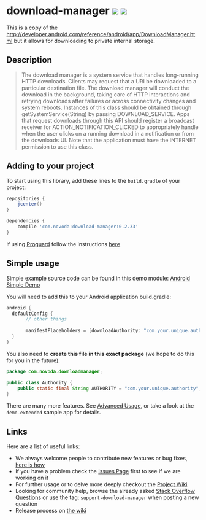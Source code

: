 # download-manager [![](https://ci.novoda.com/buildStatus/icon?job=download-manager)](https://ci.novoda.com/job/download-manager/lastBuild/console) [![](https://raw.githubusercontent.com/novoda/novoda/master/assets/btn_apache_lisence.png)](LICENSE.txt)

This is a copy of the http://developer.android.com/reference/android/app/DownloadManager.html but it allows for downloading to private internal storage.

## Description

>The download manager is a system service that handles long-running HTTP downloads. Clients may request that a URI be downloaded to a particular destination file. The download manager will conduct the download in the background, taking care of HTTP interactions and retrying downloads after failures or across connectivity changes and system reboots. Instances of this class should be obtained through getSystemService(String) by passing DOWNLOAD_SERVICE. Apps that request downloads through this API should register a broadcast receiver for ACTION_NOTIFICATION_CLICKED to appropriately handle when the user clicks on a running download in a notification or from the downloads UI. Note that the application must have the INTERNET permission to use this class.

## Adding to your project

To start using this library, add these lines to the `build.gradle` of your project:

```groovy
repositories {
    jcenter()
}

dependencies {
    compile 'com.novoda:download-manager:0.2.33'
}
```

If using [Proguard](http://proguard.sourceforge.net/) follow the instructions [here](https://github.com/novoda/download-manager/wiki/Proguard)

## Simple usage

Simple example source code can be found in this demo module: [Android Simple Demo][2]

You will need to add this to your Android application build.gradle:

```groovy
android {
  defaultConfig {
       // other things
       
       manifestPlaceholders = [downloadAuthority: "com.your.unique.authority"]
  }
}
```
You also need to **create this file in this exact package** (we hope to do this for you in the future):
```java
package com.novoda.downloadmanager;

public class Authority {
    public static final String AUTHORITY = "com.your.unique.authority";
}
```

There are many more features. See [Advanced Usage](https://github.com/novoda/download-manager/wiki/Advanced-Usage), or take a look at the `demo-extended` sample app for details.

## Links

Here are a list of useful links:

 * We always welcome people to contribute new features or bug fixes, [here is how](https://github.com/novoda/novoda/blob/master/CONTRIBUTING.md)
 * If you have a problem check the [Issues Page](https://github.com/novoda/download-manager/issues) first to see if we are working on it
 * For further usage or to delve more deeply checkout the [Project Wiki](https://github.com/novoda/download-manager/wiki)
 * Looking for community help, browse the already asked [Stack Overflow Questions](http://stackoverflow.com/questions/tagged/support-download-manager) or use the tag: `support-download-manager` when posting a new question
 * Release process on [the wiki](https://github.com/novoda/download-manager/wiki/Release-process)


 [1]: http://developer.android.com/reference/android/net/Uri.html
 [2]: https://github.com/novoda/download-manager/tree/master/demo-simple
